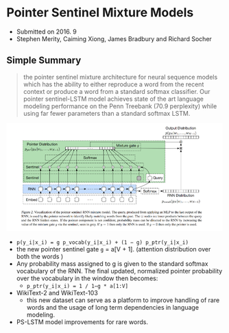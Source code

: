 # Pointer Sentinel Mixture Models

- Submitted on 2016. 9
- Stephen Merity, Caiming Xiong, James Bradbury and Richard Socher

## Simple Summary

>  the pointer sentinel mixture architecture for neural sequence models which has the ability to either reproduce a word from the recent context or produce a word from a standard softmax classifier. Our pointer sentinel-LSTM model achieves state of the art language modeling performance on the Penn Treebank (70.9 perplexity) while using far fewer parameters than a standard softmax LSTM.

![images](../../images/ps-lstm_1.png)

- `p(y_i|x_i) = g p_vocab(y_i|x_i) + (1 − g) p_ptr(y_i|x_i)`
- the new pointer sentinel gate `g` = a[V + 1]. (attention distribution over both the words ) 
- Any probability mass assigned to g is given to the standard
softmax vocabulary of the RNN. The final updated, normalized pointer probability over the vocabulary in the window then becomes:
	- `p_ptr(y_i|x_i) = 1 / 1−g * a[1:V]`
- WikiText-2 and WikiText-103
	- this new dataset can serve as a platform to improve handling of rare words and the usage of long term dependencies in language modeling.
- PS-LSTM model improvements for rare words.